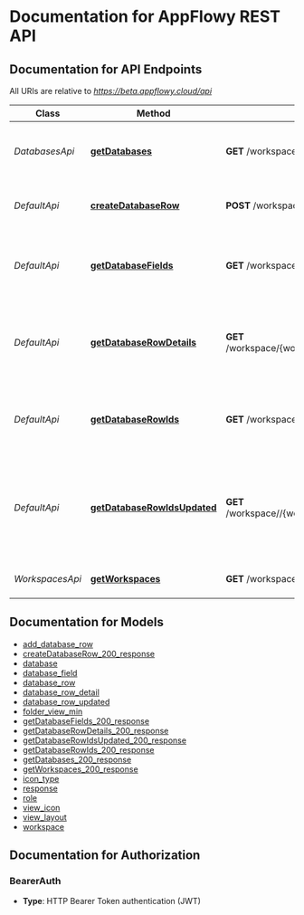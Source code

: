 # Documentation for AppFlowy REST API

<a name="documentation-for-api-endpoints"></a>
## Documentation for API Endpoints

All URIs are relative to *https://beta.appflowy.cloud/api*

| Class | Method | HTTP request | Description |
|------------ | ------------- | ------------- | -------------|
| *DatabasesApi* | [**getDatabases**](Apis/DatabasesApi.md#getdatabases) | **GET** /workspace/{workspace_id}/database | Retrieves a list of database in a workspace |
| *DefaultApi* | [**createDatabaseRow**](Apis/DefaultApi.md#createdatabaserow) | **POST** /workspace/{workspace_id}/database/{database_id}/row | Creates a new row in a selected database. |
*DefaultApi* | [**getDatabaseFields**](Apis/DefaultApi.md#getdatabasefields) | **GET** /workspace/{workspace_id}/database/{database_id}/fields | Retrieves a list of database fields in a selected database. |
*DefaultApi* | [**getDatabaseRowDetails**](Apis/DefaultApi.md#getdatabaserowdetails) | **GET** /workspace/{workspace_id}/database/{database_id}/row/detail | Retrieves a list of database row details in a selected database. |
*DefaultApi* | [**getDatabaseRowIds**](Apis/DefaultApi.md#getdatabaserowids) | **GET** /workspace/{workspace_id}/database/{database_id}/row | Retrieves a list of database row ids in a selected database. |
*DefaultApi* | [**getDatabaseRowIdsUpdated**](Apis/DefaultApi.md#getdatabaserowidsupdated) | **GET** /workspace//{workspace_id}/database/{database_id}/row/updated | Retrieves a list of database row id which are recently updated in a selected database. |
| *WorkspacesApi* | [**getWorkspaces**](Apis/WorkspacesApi.md#getworkspaces) | **GET** /workspace | Retrieves a list of all workspaces |


<a name="documentation-for-models"></a>
## Documentation for Models

 - [add_database_row](./Models/add_database_row.md)
 - [createDatabaseRow_200_response](./Models/createDatabaseRow_200_response.md)
 - [database](./Models/database.md)
 - [database_field](./Models/database_field.md)
 - [database_row](./Models/database_row.md)
 - [database_row_detail](./Models/database_row_detail.md)
 - [database_row_updated](./Models/database_row_updated.md)
 - [folder_view_min](./Models/folder_view_min.md)
 - [getDatabaseFields_200_response](./Models/getDatabaseFields_200_response.md)
 - [getDatabaseRowDetails_200_response](./Models/getDatabaseRowDetails_200_response.md)
 - [getDatabaseRowIdsUpdated_200_response](./Models/getDatabaseRowIdsUpdated_200_response.md)
 - [getDatabaseRowIds_200_response](./Models/getDatabaseRowIds_200_response.md)
 - [getDatabases_200_response](./Models/getDatabases_200_response.md)
 - [getWorkspaces_200_response](./Models/getWorkspaces_200_response.md)
 - [icon_type](./Models/icon_type.md)
 - [response](./Models/response.md)
 - [role](./Models/role.md)
 - [view_icon](./Models/view_icon.md)
 - [view_layout](./Models/view_layout.md)
 - [workspace](./Models/workspace.md)


<a name="documentation-for-authorization"></a>
## Documentation for Authorization

<a name="BearerAuth"></a>
### BearerAuth

- **Type**: HTTP Bearer Token authentication (JWT)

